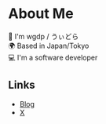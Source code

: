# About Me

🌱 I'm wgdp / うぃどら<br>
🌍 Based in Japan/Tokyo<br>
💻 I'm a software developer<br>

## Links

- [Blog](https://wgdp.dev)
- [X](https://x.com/yadonantoka)
